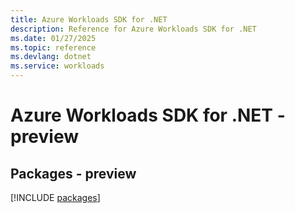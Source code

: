 ```yaml
---
title: Azure Workloads SDK for .NET
description: Reference for Azure Workloads SDK for .NET
ms.date: 01/27/2025
ms.topic: reference
ms.devlang: dotnet
ms.service: workloads
---
```

# Azure Workloads SDK for .NET - preview
## Packages - preview
[!INCLUDE [packages](workloads-index.md)]